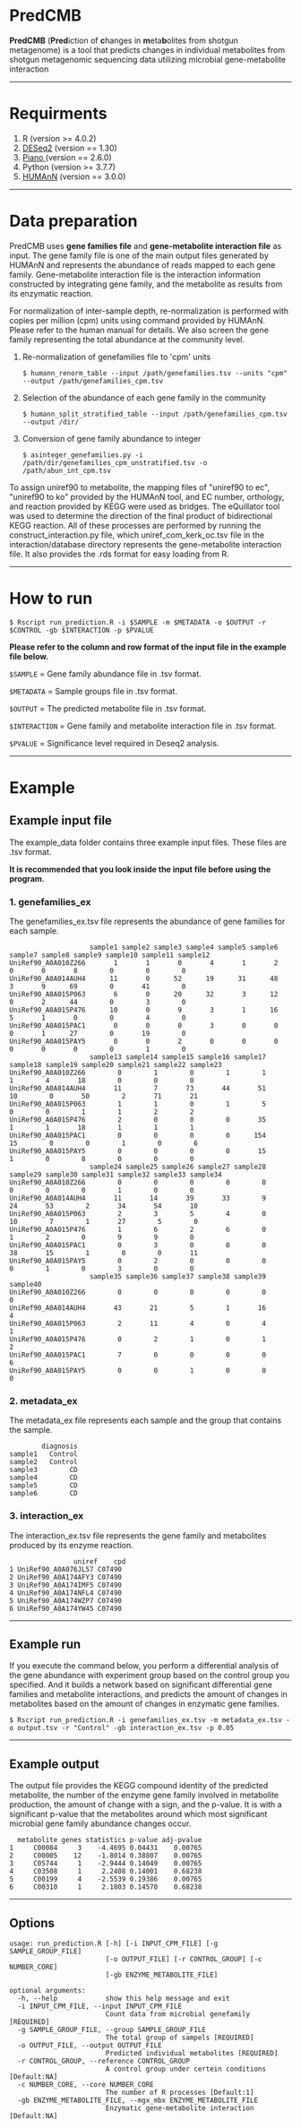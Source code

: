 # PredCMB
**PredCMB** (**Pred**iction of **c**hanges in **m**eta**b**olites from shotgun metagenome) is a tool that predicts changes in individual metabolites from shotgun metagenomic sequencing data utilizing microbial gene-metabolite interaction

- - -

# Requirments
1. R (version >= 4.0.2)
2. [DESeq2](https://github.com/mikelove/DESeq2) (version == 1.30)
3. [Piano ](https://github.com/varemo/piano) (version == 2.6.0)
4. Python (version >= 3.7.7)
5. [HUMAnN](https://github.com/biobakery/humann) (version == 3.0.0)

- - -

# Data preparation
PredCMB uses **gene families file** and **gene-metabolite interaction file** as input. The gene family file is one of the main output files generated by HUMAnN and represents the abundance of reads mapped to each gene family. Gene-metabolite interaction file is the interaction information constructed by integrating gene family, and the metabolite as results from its enzymatic reaction.  


For normalization of inter-sample depth, re-normalization is performed with copies per million (cpm) units using command provided by HUMAnN. Please refer to the human manual for details. We also screen the gene family representing the total abundance at the community level.  



 1. Re-normalization of genefamilies file to 'cpm' units

     ``$ humann_renorm_table --input /path/genefamilies.tsv --units "cpm" --output /path/genefamilies_cpm.tsv``
 
 2. Selection of the abundance of each gene family in the community

     ``$ humann_split_stratified_table --input /path/genefamilies_cpm.tsv --output /dir/``
 
 3. Conversion of gene family abundance to integer

     ``$ asinteger_genefamilies.py -i /path/dir/genefamilies_cpm_unstratified.tsv -o /path/abun_int_cpm.tsv``  



To assign uniref90 to metabolite, the mapping files of "uniref90 to ec", "uniref90 to ko" provided by the HUMAnN tool, and EC number, orthology, and reaction provided by KEGG were used as bridges. The eQuillator tool was used to determine the direction of the final product of bidirectional KEGG reaction. All of these processes are performed by running the construct_interaction.py file, which uniref_com_kerk_oc.tsv file in the interaction/database directory represents the gene-metabolite interaction file. It also provides the .rds format for easy loading from R.



- - -

# How to run


```
$ Rscript run_prediction.R -i $SAMPLE -m $METADATA -o $OUTPUT -r $CONTROL -gb $INTERACTION -p $PVALUE
```  

**Please refer to the column and row format of the input file in the example file below.**


`$SAMPLE` = Gene family abundance file in .tsv format.

`$METADATA` = Sample groups file in .tsv format.

`$OUTPUT` = The predicted metabolite file in .tsv format.

`$INTERACTION` = Gene family and metabolite interaction file in .tsv format.

`$PVALUE` = Significance level required in Deseq2 analysis.


- - -

# Example

## Example input file ##  


The example_data folder contains three example input files. These files are .tsv format.

**It is recommended that you look inside the input file before using the program.**



### 1. genefamilies_ex ###


The genefamilies_ex.tsv file represents the abundance of gene families for each sample.


```
                    sample1 sample2 sample3 sample4 sample5 sample6 sample7 sample8 sample9 sample10 sample11 sample12
UniRef90_A0A010Z266       1       1       0       4       1       2       0       0       8        0        0        0
UniRef90_A0A014AUH4      11       0      52      19      31      48       3       9      69        0       41        0
UniRef90_A0A015P063       6       0      20      32       3      12       0       2      44        0        3        0
UniRef90_A0A015P476      10       0       9       3       1      16       5       1       0        0        4        0
UniRef90_A0A015PAC1       0       0       0       3       0       0       0       1      27        0       19        0
UniRef90_A0A015PAY5       0       0       2       0       0       0       0       0       0        0        1        0
                    sample13 sample14 sample15 sample16 sample17 sample18 sample19 sample20 sample21 sample22 sample23
UniRef90_A0A010Z266        0        1        0        1        1        1        4       18        0        0        0
UniRef90_A0A014AUH4       11        7       73       44       51       10        0       50        2       71       21
UniRef90_A0A015P063        1        1        0        1        5        0        0        1        1        2        2
UniRef90_A0A015P476        2        0        0        0       35        1        1       18        1        1        1
UniRef90_A0A015PAC1        0        0        0        0      154       15        0        0        1        0        6
UniRef90_A0A015PAY5        0        0        0        0       15        1        0        8        0        0        0
                    sample24 sample25 sample26 sample27 sample28 sample29 sample30 sample31 sample32 sample33 sample34
UniRef90_A0A010Z266        0        0        0        0        0        0        0        0        1        0        0
UniRef90_A0A014AUH4       11       14       39       33        9       24       53        2       34       54       10
UniRef90_A0A015P063        2        3        5        4        0       10        7        1       27        5        0
UniRef90_A0A015P476        1        6        2        6        0        1        2        0        9        9        0
UniRef90_A0A015PAC1        0        3        0        0        0       38       15        1        0        0       11
UniRef90_A0A015PAY5        0        2        0        0        0        0        1        0        3        0        0
                    sample35 sample36 sample37 sample38 sample39 sample40
UniRef90_A0A010Z266        0        0        0        0        0        0
UniRef90_A0A014AUH4       43       21        5        1       16        4
UniRef90_A0A015P063        2       11        4        0        4        1
UniRef90_A0A015P476        0        2        1        0        1        2
UniRef90_A0A015PAC1        7        0        0        0        0        6
UniRef90_A0A015PAY5        0        0        1        0        0        0
```


### 2. metadata_ex ###


The metadata_ex file represents each sample and the group that contains the sample.


```
        diagnosis
sample1   Control
sample2   Control
sample3        CD
sample4        CD
sample5        CD
sample6        CD
```


### 3. interaction_ex ###


The interaction_ex.tsv file represents the gene family and metabolites produced by its enzyme reaction.


```
                uniref    cpd
1 UniRef90_A0A076JL57 C07490
2 UniRef90_A0A174AFY3 C07490
3 UniRef90_A0A174IMF5 C07490
4 UniRef90_A0A174NFL4 C07490
5 UniRef90_A0A174WZP7 C07490
6 UniRef90_A0A174YW45 C07490
```

- - -

## Example run ##


If you execute the command below, you perform a differential analysis of the gene abundance with experiment group based on the control group you specified. And it builds a network based on significant differential gene families and metabolite interactions, and predicts the amount of changes in metabolites based on the amount of changes in enzymatic gene families.


```
$ Rscript run_prediction.R -i genefamilies_ex.tsv -m metadata_ex.tsv -o output.tsv -r "Control" -gb interaction_ex.tsv -p 0.05
```


- - - 

## Example output ##


The output file provides the KEGG compound identity of the predicted metabolite, the number of the enzyme gene family involved in metabolite production, the amount of change with a sign, and the p-value. It is with a significant p-value that the metabolites around which most significant microbial gene family abundance changes occur.


```
  metabolite genes statistics p-value adj-pvalue
1     C00084     3    -4.4695 0.04431    0.00765
2     C00005    12    -1.8014 0.38807    0.00765
3     C05744     1    -2.9444 0.14049    0.00765
4     C03508     1     2.2408 0.14001    0.68238
5     C00199     4    -2.5539 0.19386    0.00765
6     C00310     1     2.1803 0.14570    0.68238
```



- - -
## Options ##

```
usage: run_prediction.R [-h] [-i INPUT_CPM_FILE] [-g SAMPLE_GROUP_FILE]
                        [-o OUTPUT_FILE] [-r CONTROL_GROUP] [-c NUMBER_CORE]
                        [-gb ENZYME_METABOLITE_FILE]

optional arguments:
  -h, --help            show this help message and exit
  -i INPUT_CPM_FILE, --input INPUT_CPM_FILE
                        Count data from microbial genefamily [REQUIRED]
  -g SAMPLE_GROUP_FILE, --group SAMPLE_GROUP_FILE
                        The total group of sampels [REQUIRED]
  -o OUTPUT_FILE, --output OUTPUT_FILE
                        Predicted individual metabolites [REQUIRED]
  -r CONTROL_GROUP, --reference CONTROL_GROUP
                        A control group under certein conditions [Default:NA]
  -c NUMBER_CORE, --core NUMBER_CORE
                        The number of R processes [Default:1]
  -gb ENZYME_METABOLITE_FILE, --mgx_mbx ENZYME_METABOLITE_FILE
                        Enzymatic gene-metabolite interaction [Default:NA]
                   
```
